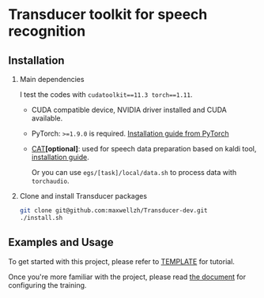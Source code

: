 # Transducer toolkit for speech recognition

## Installation

1. Main dependencies

   I test the codes with `cudatoolkit==11.3 torch==1.11`.
  
   - CUDA compatible device, NVIDIA driver installed and CUDA available.
   - PyTorch: `>=1.9.0` is required. [Installation guide from PyTorch](https://pytorch.org/get-started/locally/#start-locally)
   - [CAT](https://github.com/thu-spmi/CAT)**\[optional\]**: used for speech data preparation based on kaldi tool, [installation guide](tools/README.md#cat).
      
      Or you can use `egs/[task]/local/data.sh` to process data with `torchaudio`.

2. Clone and install Transducer packages

   ```bash
   git clone git@github.com:maxwellzh/Transducer-dev.git
   ./install.sh
   ```

## Examples and Usage

To get started with this project, please refer to [TEMPLATE](egs/TEMPLATE/README.md) for tutorial.

Once you're more familiar with the project, please read [the document](docs/configure_guide.md) for configuring the training.
